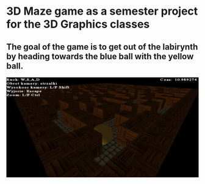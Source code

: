 # 3D Maze game as a semester project for the 3D Graphics classes
## The goal of the game is to get out of the labirynth by heading towards the blue ball with the yellow ball.
![GitHub Logo](screen.png)
